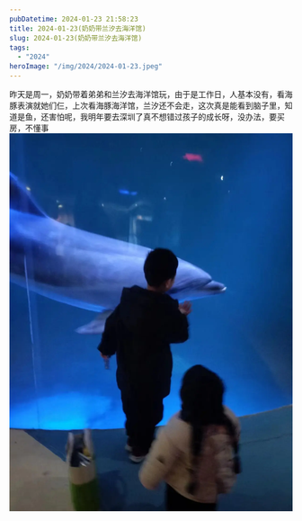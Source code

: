 ```yaml
---
pubDatetime: 2024-01-23 21:58:23
title: 2024-01-23(奶奶带兰汐去海洋馆)
slug: 2024-01-23(奶奶带兰汐去海洋馆)
tags:
  - "2024"
heroImage: "/img/2024/2024-01-23.jpeg"
---
```


昨天是周一，奶奶带着弟弟和兰汐去海洋馆玩，由于是工作日，人基本没有，看海豚表演就她们仨，上次看海豚海洋馆，兰汐还不会走，这次真是能看到脑子里，知道是鱼，还害怕呢，我明年要去深圳了真不想错过孩子的成长呀，没办法，要买房，不懂事
![](../../../../public/img/2024/2024-01-23.jpeg)
